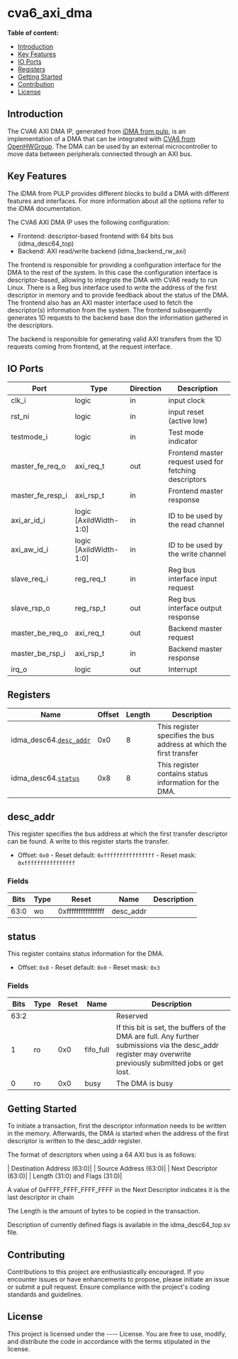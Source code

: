 # cva6_axi_dma

**Table of content:**
 - [Introduction](#item-one)
 - [Key Features](#item-two)
 - [IO Ports](#item-three)
 - [Registers](#item-four)
 - [Getting Started](#item-five)
 - [Contribution](#item-six)
 - [License](#item-seven)

 <a id="item-one"></a>
## Introduction
The CVA6 AXI DMA IP, generated from [iDMA from pulp](https://github.com/pulp-platform/iDMA), is an implementation of a DMA that can be integrated with [CVA6 from OpenHWGroup](https://github.com/openhwgroup/cva6). The DMA can be used by an external microcontroller to move data between peripherals connected through an AXI bus.

 <a id="item-two"></a>
 ## Key Features

The iDMA from PULP provides different blocks to build a DMA with different features and interfaces. For more information about all the options refer to the iDMA documentation.

The CVA6 AXI DMA IP uses the following configuration:

- Frontend: descriptor-based frontend with 64 bits bus (idma_desc64_top)
- Backend: AXI read/write backend (idma_backend_rw_axi)

The frontend is responsible for providing a configuration interface for the DMA to the rest of the system. In this case the configuration interface is descriptor-based, allowing to integrate the DMA with CVA6 ready to run Linux. There is a Reg bus interface used to write the address of the first descriptor in memory and to provide feedback about the status of the DMA. The frontend also has an AXI master interface used to fetch the descriptor(s) information from the system. The frontend subsequently generates 1D requests to the backend base don the information gathered in the descriptors.

The backend is responsible for generating valid AXI transfers from the 1D requests coming from frontend, at the request interface.

 <a id="item-three"></a>
 ## IO Ports
 
| Port                      | Type                 | Direction | Description                           |
|---------------------------|----------------------|-----------|---------------------------------------|
|clk_i                      |logic                 |in         | input clock                           |
|rst_ni                     |logic                 |in         | input reset (active low)              |
|testmode_i                 |logic                 |in         | Test mode indicator                   |
|master_fe_req_o            |axi_req_t             |out        | Frontend master request used for fetching descriptors |
|master_fe_resp_i           |axi_rsp_t             |in         | Frontend master response              |
|axi_ar_id_i                |logic [AxiIdWidth-1:0]|in         | ID to be used by the read channel     |
|axi_aw_id_i                |logic [AxiIdWidth-1:0]|in         | ID to be used by the write channel    |
|slave_req_i                |reg_req_t             |in         | Reg bus interface input request       |
|slave_rsp_o                |reg_rsp_t             |out        | Reg bus interface output response     |
|master_be_req_o            |axi_req_t             |out        | Backend master request                |
|master_be_rsp_i            |axi_rsp_t             |in         | Backend master response               |
|irq_o                      |logic                 |out        | Interrupt                             |

 <a id="item-four"></a>

 ## Registers
 | Name                                  | Offset   | Length   | Description | 
|--------------------------------------|---------|---------|--------------------------------------------------------------------| 
idma_desc64.[`desc_addr`](#desc_addr)   | 0x0      | 8        | This register specifies the bus address at which the first transfer | 
idma_desc64.[`status`](#status)         | 0x8      | 8        | This register contains status information for the DMA. | 

## desc_addr 
This register specifies the bus address at which the first transfer descriptor can be found. A write to this register starts the transfer. 
- Offset: `0x0` - Reset default: `0xffffffffffffffff` - Reset mask: `0xffffffffffffffff` 

### Fields 

| Bits | Type | Reset | Name | Description | 
|------|------|------------------|----------|--------------| 
| 63:0   | wo     | 0xffffffffffffffff | desc_addr | | 

## status 
This register contains status information for the DMA. 
- Offset: `0x8` - Reset default: `0x0` - Reset mask: `0x3` 
### Fields 

| Bits | Type | Reset | Name      | Description | 
|----|----|-----|----------------|------------------------------------------------------------------------------------------------------------------------------------------------------| 
| 63:2 |      |       |           | Reserved | 
| 1    | ro   | 0x0   | fifo_full | If this bit is set, the buffers of the DMA are full. Any further submissions via the desc_addr register may overwrite previously submitted jobs or get lost. | 
| 0    | ro   | 0x0   | busy      | The DMA is busy | 

 <a id="item-five"></a>

 ## Getting Started
 To initiate a transaction, first the descriptor information needs to be written in the memory. Afterwards, the DMA is started when the address of the first descriptor is written to the desc_addr register. 
 
 The format of descriptors when using a 64 AXI bus is as follows:

| Destination Address (63:0)|
| Source Address      (63:0)|
| Next Descriptor     (63:0)|
| Length (31:0) and Flags (31:0)|

A value of 0xFFFF_FFFF_FFFF_FFFF in the Next Descriptor indicates it is the last descriptor in chain

The Length is the amount of bytes to be copied in the transaction.

Description of currently defined flags is available in the idma_desc64_top.sv file.

 <a id="item-six"></a> 

## Contributing
Contributions to this project are enthusiastically encouraged. If you encounter issues or have enhancements to propose, please initiate an issue or submit a pull request. Ensure compliance with the project's coding standards and guidelines.

<a id="item-seven"></a> 

## License
This project is licensed under the ---- License. You are free to use, modify, and distribute the code in accordance with the terms stipulated in the license.
